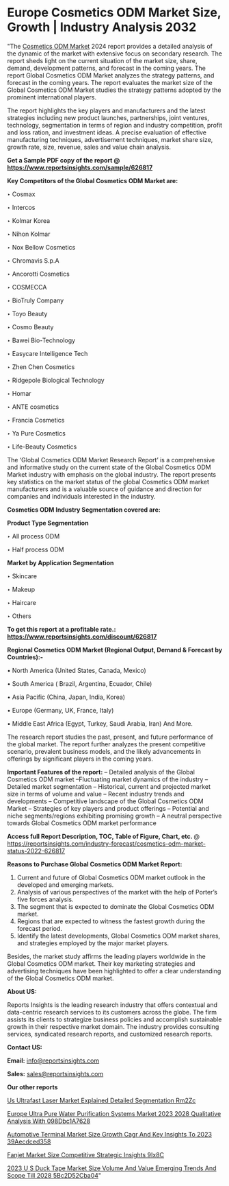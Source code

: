 # Europe Cosmetics ODM Market Size, Growth | Industry Analysis 2032

"The <a href=https://www.reportsinsights.com/sample/626817>Cosmetics ODM Market</a> 2024 report provides a detailed analysis of the dynamic of the market with extensive focus on secondary research. The report sheds light on the current situation of the market size, share, demand, development patterns, and forecast in the coming years. The report Global Cosmetics ODM Market analyzes the strategy patterns, and forecast in the coming years. The report evaluates the market size of the Global Cosmetics ODM Market studies the strategy patterns adopted by the prominent international players.

The report highlights the key players and manufacturers and the latest strategies including new product launches, partnerships, joint ventures, technology, segmentation in terms of region and industry competition, profit and loss ration, and investment ideas. A precise evaluation of effective manufacturing techniques, advertisement techniques, market share size, growth rate, size, revenue, sales and value chain analysis.

<strong>Get a Sample PDF copy of the report @ <a href=https://www.reportsinsights.com/sample/626817 style=color:#0000ff;>https://www.reportsinsights.com/sample/626817</a></strong>

<strong>Key Competitors of the Global Cosmetics ODM Market are:</strong>

‣ Cosmax

‣ Intercos

‣ Kolmar Korea

‣ Nihon Kolmar

‣ Nox Bellow Cosmetics

‣ Chromavis S.p.A

‣ Ancorotti Cosmetics

‣ COSMECCA

‣ BioTruly Company

‣ Toyo Beauty

‣ Cosmo Beauty

‣ Bawei Bio-Technology

‣ Easycare Intelligence Tech

‣ Zhen Chen Cosmetics

‣ Ridgepole Biological Technology

‣ Homar

‣ ANTE cosmetics

‣ Francia Cosmetics

‣ Ya Pure Cosmetics

‣ Life-Beauty Cosmetics

The ‘Global Cosmetics ODM Market Research Report’ is a comprehensive and informative study on the current state of the Global Cosmetics ODM Market industry with emphasis on the global industry. The report presents key statistics on the market status of the global Cosmetics ODM market manufacturers and is a valuable source of guidance and direction for companies and individuals interested in the industry.

<strong>Cosmetics ODM Industry Segmentation covered are:</strong>

<strong>Product Type Segmentation</strong>

‣    All process ODM

‣ Half process ODM

<strong>Market by Application Segmentation</strong>

‣   Skincare

‣ Makeup

‣ Haircare

‣ Others

<strong>To get this report at a profitable rate.: <a href=https://www.reportsinsights.com/discount/626817 style=color:#0000ff;>https://www.reportsinsights.com/discount/626817</a></strong>

<strong>Regional Cosmetics ODM Market (Regional Output, Demand &amp; Forecast by Countries):-</strong>

• North America (United States, Canada, Mexico)

• South America ( Brazil, Argentina, Ecuador, Chile)

• Asia Pacific (China, Japan, India, Korea)

• Europe (Germany, UK, France, Italy)

• Middle East Africa (Egypt, Turkey, Saudi Arabia, Iran) And More.

The research report studies the past, present, and future performance of the global market. The report further analyzes the present competitive scenario, prevalent business models, and the likely advancements in offerings by significant players in the coming years.

<strong>Important Features of the report:</strong>
– Detailed analysis of the Global Cosmetics ODM market
–Fluctuating market dynamics of the industry
–Detailed market segmentation
– Historical, current and projected market size in terms of volume and value
– Recent industry trends and developments
– Competitive landscape of the Global Cosmetics ODM Market
– Strategies of key players and product offerings
– Potential and niche segments/regions exhibiting promising growth
– A neutral perspective towards Global Cosmetics ODM market performance

<strong>Access full Report Description, TOC, Table of Figure, Chart, etc. </strong>@   <a href=https://reportsinsights.com/industry-forecast/cosmetics-odm-market-status-2022-626817 style=color:#0000ff;>https://reportsinsights.com/industry-forecast/cosmetics-odm-market-status-2022-626817</a>

<strong>Reasons to Purchase Global Cosmetics ODM Market Report:</strong>
1. Current and future of Global Cosmetics ODM market outlook in the developed and emerging markets.
2. Analysis of various perspectives of the market with the help of Porter’s five forces analysis.
3. The segment that is expected to dominate the Global Cosmetics ODM market.
4. Regions that are expected to witness the fastest growth during the forecast period.
5. Identify the latest developments, Global Cosmetics ODM market shares, and strategies employed by the major market players.

Besides, the market study affirms the leading players worldwide in the Global Cosmetics ODM market. Their key marketing strategies and advertising techniques have been highlighted to offer a clear understanding of the Global Cosmetics ODM market.

<strong><strong>About US</strong>:</strong>

Reports Insights is the leading research industry that offers contextual and data-centric research services to its customers across the globe. The firm assists its clients to strategize business policies and accomplish sustainable growth in their respective market domain. The industry provides consulting services, syndicated research reports, and customized research reports.

<strong>Contact US:</strong>

<p class=><b>Email:</b> <a href=mailto:info@reportsinsights.com>info@reportsinsights.com</a></p>
<p class=><b>Sales:</b> <a href=mailto:sales@reportsinsights.com>sales@reportsinsights.com</a></p>

<strong>Our other reports</strong>

<a href=https://www.linkedin.com/pulse/us-ultrafast-laser-market-explained-detailed-segmentation-rm2zc/>Us Ultrafast Laser Market Explained Detailed Segmentation Rm2Zc</a>

<a href=https://medium.com/@yadavahaan91/europe-ultra-pure-water-purification-systems-market-2023-2028-qualitative-analysis-with-098dbc1a7628>Europe Ultra Pure Water Purification Systems Market 2023 2028 Qualitative Analysis With 098Dbc1A7628</a>

<a href=https://medium.com/@g65914336/automotive-terminal-market-size-growth-cagr-and-key-insights-to-2023-39aecdced358>Automotive Terminal Market Size Growth Cagr And Key Insights To 2023 39Aecdced358</a>

<a href=https://www.linkedin.com/pulse/fanjet-market-size-competitive-strategic-insights-9ix8c/>Fanjet Market Size Competitive Strategic Insights 9Ix8C</a>

<a href=https://medium.com/@nadeemkazi632/2023-u-s-duck-tape-market-size-volume-and-value-emerging-trends-and-scope-till-2028-5bc2d52cba04>2023 U S Duck Tape Market Size Volume And Value Emerging Trends And Scope Till 2028 5Bc2D52Cba04</a>"
